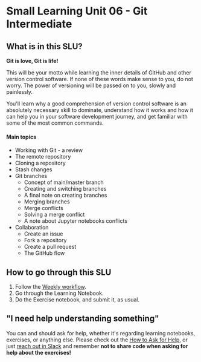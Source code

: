 # Small Learning Unit 06 - Git Intermediate

## What is in this SLU?

**Git is love, Git is life!**

This will be your motto while learning the inner details of GitHub and other version control software. If none of these words make sense to you, do not worry. The power of versioning will be passed on to you, slowly and painlessly.

You'll learn why a good comprehension of version control software is an absolutely necessary skill to dominate, understand how it works and how it can help you in your software development journey, and get familiar with some of the most common commands.

#### Main topics

- Working with Git - a review
- The remote repository
- Cloning a repository
- Stash changes
- Git branches
  - Concept of main/master branch
  - Creating and switching branches
  - A final note on creating branches
  - Merging branches
  - Merge conflicts
  - Solving a merge conflict
  - A note about Jupyter notebooks conflicts
- Collaboration
  - Create an issue
  - Fork a repository
  - Create a pull request
  - The GitHub flow

## How to go through this SLU

1. Follow the [Weekly workflow](https://github.com/LDSSA/ds-prep-course-2025/blob/main/docs/weekly-workflow.md).
2. Go through the Learning Notebook.
3. Do the Exercise notebook, and submit it, as usual.

## "I need help understanding something"

You can and should ask for help, whether it's regarding learning notebooks, exercises, or anything else. Please check out the [How to Ask for Help](https://ldssa.github.io/wiki/DS%20Prep%20Course/Data-Science-Prep-Course/#how-to-ask-for-help), or just [reach out in Slack](https://ldsaprepcourse2024.slack.com/archives/C06GV8S3V3Q) and remember **not to share code when asking for help about the exercises!**
